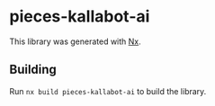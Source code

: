 # pieces-kallabot-ai

This library was generated with [Nx](https://nx.dev).

## Building

Run `nx build pieces-kallabot-ai` to build the library.
